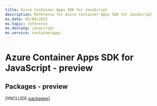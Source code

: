 ```yaml
---
title: Azure Container Apps SDK for JavaScript
description: Reference for Azure Container Apps SDK for JavaScript
ms.date: 05/09/2025
ms.topic: reference
ms.devlang: javascript
ms.service: containerapps
---
```

# Azure Container Apps SDK for JavaScript - preview
## Packages - preview
[!INCLUDE [packages](container-apps-index.md)]